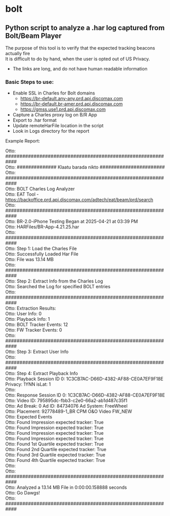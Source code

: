 # bolt

## Python script to analyze a .har log captured from Bolt/Beam Player
The purpose of this tool is to verify that the expected tracking beacons actually fire  
It is difficult to do by hand, when the user is opted out of US Privacy.  
*  The links are long, and do not have human readable information

### Basic Steps to use:
  
* Enable SSL in Charles for Bolt domains
    * https://br-default.any-any.prd.api.discomax.com
    * https://br-default.br-amer.prd.api.discomax.com
    * https://gmss.use1.prd.api.discomax.com
* Capture a Charles proxy log on B/R App
* Export to .har format
* Update remoteHarFile location in the script
* Look in Logs directory for the report

Example Report:  

Otto: ############################################################  
Otto: ##############  Klaatu barada nikto  #######################  
Otto: ############################################################  
Otto: BOLT Charles Log Analyzer  
Otto: EAT Tool - https://backoffice.prd.api.discomax.com/adtech/eat/beam/prd/search  
Otto: ############################################################  
Otto: BR-2.0-iPhone Testing Began at 2025-04-21 at 03:39 PM  
Otto: HARFiles/BR-App-4.21.25.har  
Otto: ############################################################  
Otto: Step 1: Load the Charles File  
Otto:    Successfully Loaded Har File  
Otto:    File was 13.14 MB  
Otto: ############################################################  
Otto: Step 2: Extract Info from the Charles Log  
Otto:    Searched the Log for specified BOLT entries  
Otto: ############################################################  
Otto: Extraction Results:  
Otto: User Info: 0  
Otto: Playback Info: 1  
Otto: BOLT Tracker Events: 12  
Otto: FW Tracker Events: 0  
Otto: ############################################################  
Otto: Step 3: Extract User Info  
Otto: ############################################################  
Otto: Step 4: Extract Playback Info  
Otto: Playback Session ID 0: 1C3CB7AC-D66D-4382-AF88-CE0A7EF9F18E Privacy: 1YNN isLat: 1  
Otto:  
Otto: Response Session ID 0: 1C3CB7AC-D66D-4382-AF88-CE0A7EF9F18E  
Otto: Video ID: 795895dc-fbb3-c2e0-66a2-ab1d487c35f1  
Otto: Ad Break: 0 Ad ID: 84734076 Ad System: FreeWheel  
Otto: Placement: 92778489-1_BR CPM O&O Video FW_NEW  
Otto: Expected Events  
Otto: Found Impression expected tracker: True  
Otto: Found Impression expected tracker: True  
Otto: Found Impression expected tracker: True  
Otto: Found Impression expected tracker: True  
Otto: Found 1st Quartile expected tracker: True  
Otto: Found 2nd Quartile expected tracker: True  
Otto: Found 3rd Quartile expected tracker: True  
Otto: Found 4th Quartile expected tracker: True  
Otto:  
Otto: ############################################################  
Otto: Analyzed a 13.14 MB File in 0:00:00.158888 seconds  
Otto: Go Dawgs!  
Otto: ############################################################  